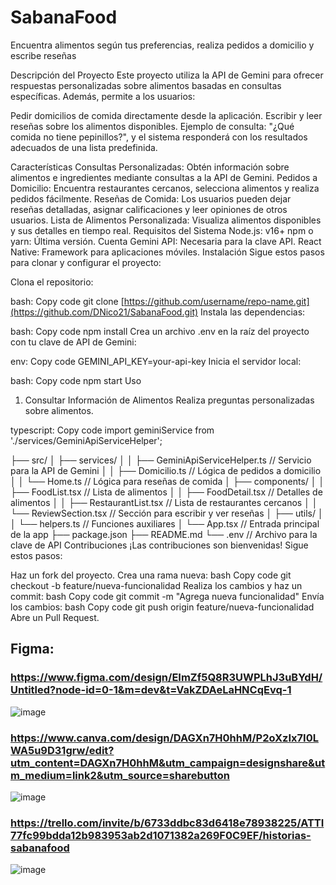 # SabanaFood
Encuentra alimentos según tus preferencias, realiza pedidos a domicilio y escribe reseñas



Descripción del Proyecto
Este proyecto utiliza la API de Gemini para ofrecer respuestas personalizadas sobre alimentos basadas en consultas específicas. Además, permite a los usuarios:

Pedir domicilios de comida directamente desde la aplicación.
Escribir y leer reseñas sobre los alimentos disponibles.
Ejemplo de consulta: "¿Qué comida no tiene pepinillos?", y el sistema responderá con los resultados adecuados de una lista predefinida.

Características
Consultas Personalizadas: Obtén información sobre alimentos e ingredientes mediante consultas a la API de Gemini.
Pedidos a Domicilio: Encuentra restaurantes cercanos, selecciona alimentos y realiza pedidos fácilmente.
Reseñas de Comida: Los usuarios pueden dejar reseñas detalladas, asignar calificaciones y leer opiniones de otros usuarios.
Lista de Alimentos Personalizada: Visualiza alimentos disponibles y sus detalles en tiempo real.
Requisitos del Sistema
Node.js: v16+
npm o yarn: Última versión.
Cuenta Gemini API: Necesaria para la clave API.
React Native: Framework para aplicaciones móviles.
Instalación
Sigue estos pasos para clonar y configurar el proyecto:

Clona el repositorio:

bash:
Copy code
git clone [https://github.com/username/repo-name.git](https://github.com/DNico21/SabanaFood.git)
Instala las dependencias:

bash:
Copy code
npm install
Crea un archivo .env en la raíz del proyecto con tu clave de API de Gemini:

env:
Copy code
GEMINI_API_KEY=your-api-key
Inicia el servidor local:

bash:
Copy code
npm start
Uso
1. Consultar Información de Alimentos
Realiza preguntas personalizadas sobre alimentos.

typescript:
Copy code
import geminiService from './services/GeminiApiServiceHelper';


├── src/
│   ├── services/
│   │   ├── GeminiApiServiceHelper.ts  // Servicio para la API de Gemini
│   │   ├── Domicilio.ts           // Lógica de pedidos a domicilio
│   │   └── Home.ts          // Lógica para reseñas de comida
│   ├── components/
│   │   ├── FoodList.tsx              // Lista de alimentos
│   │   ├── FoodDetail.tsx            // Detalles de alimentos
│   │   ├── RestaurantList.tsx        // Lista de restaurantes cercanos
│   │   └── ReviewSection.tsx         // Sección para escribir y ver reseñas
│   ├── utils/
│   │   └── helpers.ts                // Funciones auxiliares
│   └── App.tsx                       // Entrada principal de la app
├── package.json
├── README.md
└── .env                              // Archivo para la clave de API
Contribuciones
¡Las contribuciones son bienvenidas! Sigue estos pasos:

Haz un fork del proyecto.
Crea una rama nueva:
bash
Copy code
git checkout -b feature/nueva-funcionalidad
Realiza los cambios y haz un commit:
bash
Copy code
git commit -m "Agrega nueva funcionalidad"
Envía los cambios:
bash
Copy code
git push origin feature/nueva-funcionalidad
Abre un Pull Request.


## Figma:
### https://www.figma.com/design/EImZf5Q8R3UWPLhJ3uBYdH/Untitled?node-id=0-1&m=dev&t=VakZDAeLaHNCqEvq-1 
![image](https://github.com/user-attachments/assets/5af73d06-a073-47a5-bd96-28c3d8b3229e)
### https://www.canva.com/design/DAGXn7H0hhM/P2oXzIx7I0LWA5u9D31grw/edit?utm_content=DAGXn7H0hhM&utm_campaign=designshare&utm_medium=link2&utm_source=sharebutton
![image](https://github.com/user-attachments/assets/e2a3daee-9a8a-4dce-8ab7-0a21ee5fdae4)
### https://trello.com/invite/b/6733ddbc83d6418e78938225/ATTI77fc99bdda12b983953ab2d1071382a269F0C9EF/historias-sabanafood
![image](https://github.com/user-attachments/assets/eeb2b331-a0ca-44d7-9a48-a1b1c92b8c53)


